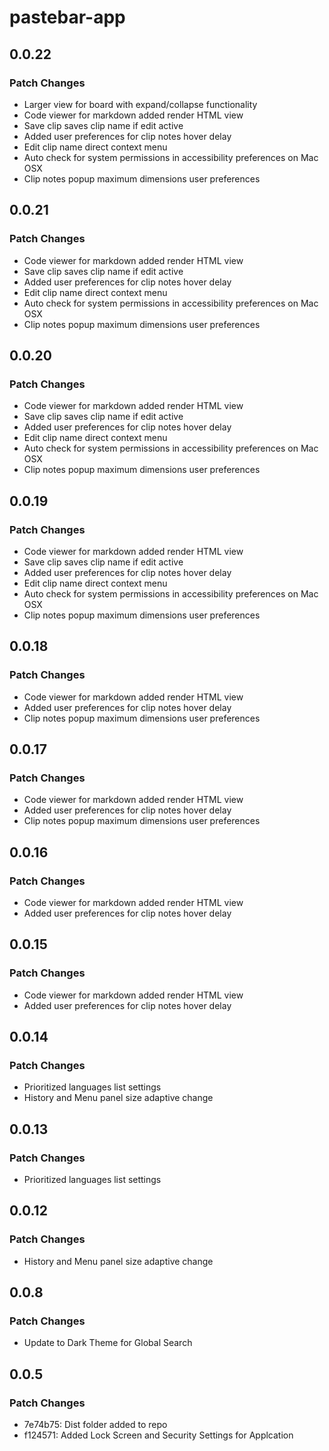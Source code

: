 # pastebar-app

## 0.0.22

### Patch Changes

- Larger view for board with expand/collapse functionality
- Code viewer for markdown added render HTML view
- Save clip saves clip name if edit active
- Added user preferences for clip notes hover delay
- Edit clip name direct context menu
- Auto check for system permissions in accessibility preferences on Mac OSX
- Clip notes popup maximum dimensions user preferences

## 0.0.21

### Patch Changes

- Code viewer for markdown added render HTML view
- Save clip saves clip name if edit active
- Added user preferences for clip notes hover delay
- Edit clip name direct context menu
- Auto check for system permissions in accessibility preferences on Mac OSX
- Clip notes popup maximum dimensions user preferences

## 0.0.20

### Patch Changes

- Code viewer for markdown added render HTML view
- Save clip saves clip name if edit active
- Added user preferences for clip notes hover delay
- Edit clip name direct context menu
- Auto check for system permissions in accessibility preferences on Mac OSX
- Clip notes popup maximum dimensions user preferences

## 0.0.19

### Patch Changes

- Code viewer for markdown added render HTML view
- Save clip saves clip name if edit active
- Added user preferences for clip notes hover delay
- Edit clip name direct context menu
- Auto check for system permissions in accessibility preferences on Mac OSX
- Clip notes popup maximum dimensions user preferences

## 0.0.18

### Patch Changes

- Code viewer for markdown added render HTML view
- Added user preferences for clip notes hover delay
- Clip notes popup maximum dimensions user preferences

## 0.0.17

### Patch Changes

- Code viewer for markdown added render HTML view
- Added user preferences for clip notes hover delay
- Clip notes popup maximum dimensions user preferences

## 0.0.16

### Patch Changes

- Code viewer for markdown added render HTML view
- Added user preferences for clip notes hover delay

## 0.0.15

### Patch Changes

- Code viewer for markdown added render HTML view
- Added user preferences for clip notes hover delay

## 0.0.14

### Patch Changes

- Prioritized languages list settings
- History and Menu panel size adaptive change

## 0.0.13

### Patch Changes

- Prioritized languages list settings

## 0.0.12

### Patch Changes

- History and Menu panel size adaptive change

## 0.0.8

### Patch Changes

- Update to Dark Theme for Global Search

## 0.0.5

### Patch Changes

- 7e74b75: Dist folder added to repo
- f124571: Added Lock Screen and Security Settings for Applcation
